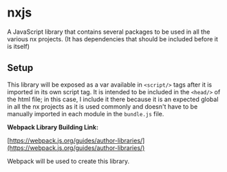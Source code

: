 # nxjs

A JavaScript library that contains several packages to be used in all the various nx projects. (It has dependencies that should be included before it is itself)

## Setup

This library will be exposed as a var available in `<script/>` tags after it is imported in its own script tag. It is intended to be included in the `<head/>` of the html file; in this case, I include it there because it is an expected global in all the nx projects as it is used commonly and doesn't have to be manually imported in each module in the `bundle.js` file.

**Webpack Library Building Link:**

[https://webpack.js.org/guides/author-libraries/](https://webpack.js.org/guides/author-libraries/)

Webpack will be used to create this library.
